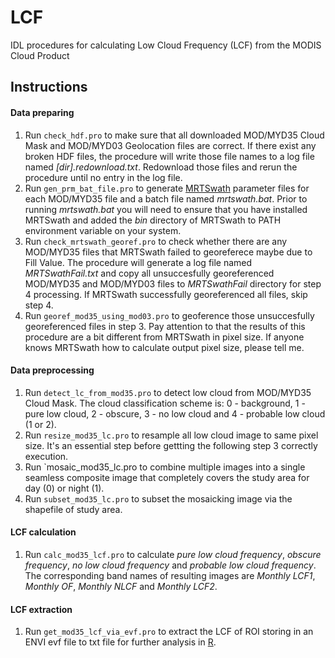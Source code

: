 LCF
===

IDL procedures for calculating Low Cloud Frequency (LCF) from the MODIS Cloud Product

## Instructions
#### Data preparing
1. Run `check_hdf.pro` to make sure that all downloaded MOD/MYD35 Cloud Mask and MOD/MYD03 Geolocation files are correct. If there exist any broken HDF files, the procedure will write those file names to a log file named *[dir].redownload.txt*. Redownload those files and rerun the procedure until no entry in the log file.
2. Run `gen_prm_bat_file.pro` to generate [MRTSwath](https://lpdaac.usgs.gov/tools/modis_reprojection_tool_swath) parameter files for each MOD/MYD35 file and a batch file named *mrtswath.bat*. Prior to running *mrtswath.bat* you will need to ensure that you have installed MRTSwath and added the *bin* directory of MRTSwath to PATH environment variable on your system.
3. Run `check_mrtswath_georef.pro` to check whether there are any MOD/MYD35 files that MRTSwath failed to georeferece maybe due to Fill Value. The procedure will generate a log file named *MRTSwathFail.txt* and copy all unsuccesfully georeferenced MOD/MYD35 and MOD/MYD03 files to *MRTSwathFail* directory for step 4 processing. If MRTSwath successfully georeferenced all files, skip step 4.
4. Run `georef_mod35_using_mod03.pro` to geoference those unsuccesfully georeferenced files in step 3. Pay attention to that the results of this procedure are a bit different from MRTSwath in pixel size. If anyone knows MRTSwath how to calculate output pixel size, please tell me.

#### Data preprocessing
1. Run `detect_lc_from_mod35.pro` to detect low cloud from MOD/MYD35 Cloud Mask. The cloud classification scheme is: 0 - background, 1 - pure low cloud, 2 - obscure, 3 - no low cloud and 4 - probable low cloud (1 or 2).
2. Run `resize_mod35_lc.pro` to resample all low cloud image to same pixel size. It's an essential step before gettting the following step 3 correctly execution.
3. Run `mosaic_mod35_lc.pro to combine multiple images into a single seamless composite image that completely covers the study area for day (0) or night (1).
4. Run `subset_mod35_lc.pro` to subset the mosaicking image via the shapefile of study area.

#### LCF calculation
1. Run `calc_mod35_lcf.pro` to calculate *pure low cloud frequency*, *obscure frequency*, *no low cloud frequency* and *probable low cloud frequency*. The corresponding band names of resulting images are *Monthly LCF1*, *Monthly OF*, *Monthly NLCF* and *Monthly LCF2*.

#### LCF extraction
1. Run `get_mod35_lcf_via_evf.pro` to extract the LCF of ROI storing in an ENVI evf file to txt file for further analysis in [R](http://www.r-project.org/).
